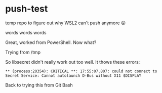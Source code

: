 # push-test

temp repo to figure out why WSL2 can't push anymore 😖

words words words

Great, worked from PowerShell. Now what?

Trying from /tmp

So libsecret didn't really work out too well. It thows these errors:
```
** (process:20354): CRITICAL **: 17:55:07.807: could not connect to Secret Service: Cannot autolaunch D-Bus without X11 $DISPLAY
```

Back to trying this from Git Bash
